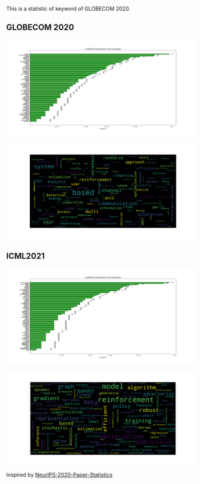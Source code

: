 This is a statistic of keyword of GLOBECOM 2020.
## GLOBECOM 2020
![Figure_1](figure/Figure_1_GLOBECON.png)

![Figure_2](figure/Figure_2_GLOBECON.png)

## ICML2021
![Figure_3](figure/statistic_ICML2021.png)

![Figure_4](figure/statistic2_ICML2021.png)



Inspired by [NeurIPS-2020-Paper-Statistics](https://github.com/hoya012/NeurIPS-2020-Paper-Statistics)

